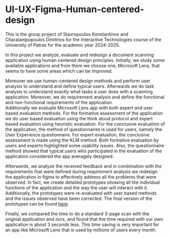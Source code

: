 # UI-UX-Figma-Human-centered-design

This is the group project of Stavropoulos Konstantinos and Charalampopoulos Dimitrios for the Interactive Technologies course of the University of Patras for the academic year 2024-2025.

In this project we analyze, evaluate and redesign a document scanning application using human
centered design principles. Initially, we study some available applications and from them we 
choose one, Microsoft Lens, that seems to have some areas which can be improved.

Moreover we use human-centered design methods and perform user analysis to 
understand and define typical users. Afterwards we do task analysis to understand exactly what 
tasks a user does with a scanning application. Moreover, we do requirement analysis and define
the functional and non-functional requirements of the application.  
Additionally we evaluate Microsoft Lens app with both expert and user based evaluation 
methods. For the formative assessment of the application we do user based evaluation using the 
think aloud protocol and expert based evaluation using heuristic evaluation. For the conclusive 
evaluation of the application, the method of questionnaires is used for users, namely the User 
Experience questionnaire. For expert evaluation, the conclusive assessment is made using the 
KLM method. Both formative evaluation by users and experts highlighted some usability 
issues. Also, the questionnaire method showed that typical users who participated in the 
evaluation of the application considered the app averagely designed.

Afterwards, we analyze the received feedback and in combination with the requirements that 
were defined during requirement analysis we redesign the application in figma to effectively 
address all the problems that were observed. In fact, we create detailed prototypes showing all 
the individual functions of the application and the way the user will interact with it. Additionally, 
the prototypes were re-evaluated with user based methods and the issues observed have been 
corrected. The final version of the prototypes can be found [here](https://www.figma.com/proto/DEWXOAiI9v0SlVEOiWMIV3/Scanner-App?node-id=0-1&t=IKaZQpYARTGxII1s-1). 

Finally, we compared the time to do a standard 3-page scan with the original application and ours, 
and found that the time required with our own application is about 3 seconds less. This time 
saving is very important for an app like Microsoft Lens that is used by millions of users every 
month.
